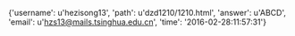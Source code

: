 {'username': u'hezisong13', 'path': u'dzd1210/1210.html', 'answer': u'ABCD', 'email': u'hzs13@mails.tsinghua.edu.cn', 'time': '2016-02-28:11:57:31'}